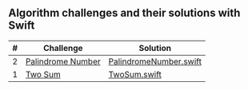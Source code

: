 ## Algorithm challenges and their solutions with Swift

|  #  | Challenge                                                                                                                           | Solution                                                                                      |
| :-: | ----------------------------------------------------------------------------------------------------------------------------------- | ----------------------------------------------------------------------------------------------|
|  2  | [Palindrome Number](https://leetcode.com/problems/palindrome-number/)                                                               | [PalindromeNumber.swift](./solutions/PalindromeNumber.playground/Contents.swift)              |    
|  1  | [Two Sum](https://leetcode.com/problems/two-sum/)                                                                                   | [TwoSum.swift](./solutions/TwoSum.playground/Contents.swift)                                  |
